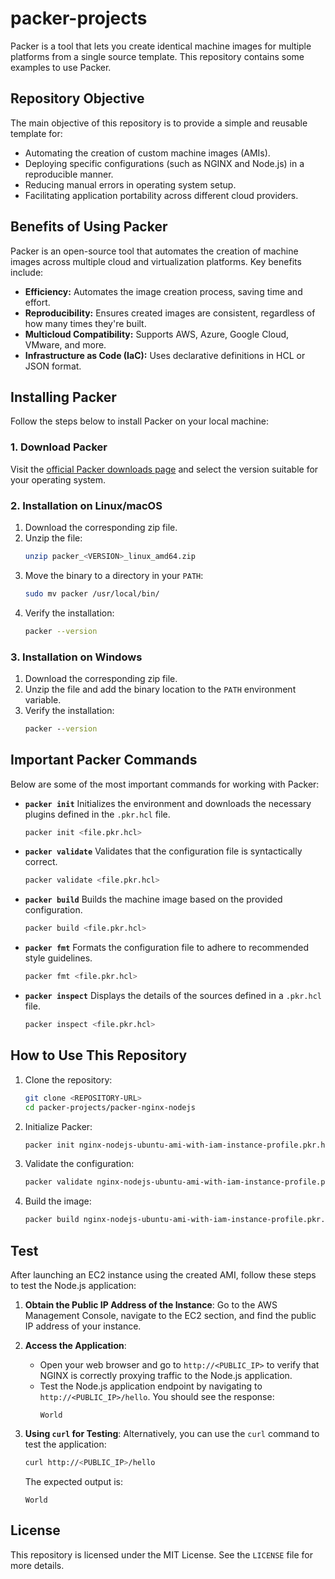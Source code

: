 # packer-projects
Packer is a tool that lets you create identical machine images for multiple platforms from a single source template. This repository contains some examples to use Packer.

## Repository Objective

The main objective of this repository is to provide a simple and reusable template for:

- Automating the creation of custom machine images (AMIs).
- Deploying specific configurations (such as NGINX and Node.js) in a reproducible manner.
- Reducing manual errors in operating system setup.
- Facilitating application portability across different cloud providers.

## Benefits of Using Packer

Packer is an open-source tool that automates the creation of machine images across multiple cloud and virtualization platforms. Key benefits include:

- **Efficiency:** Automates the image creation process, saving time and effort.
- **Reproducibility:** Ensures created images are consistent, regardless of how many times they're built.
- **Multicloud Compatibility:** Supports AWS, Azure, Google Cloud, VMware, and more.
- **Infrastructure as Code (IaC):** Uses declarative definitions in HCL or JSON format.

## Installing Packer

Follow the steps below to install Packer on your local machine:

### 1. Download Packer

Visit the [official Packer downloads page](https://www.packer.io/downloads) and select the version suitable for your operating system.

### 2. Installation on Linux/macOS

1. Download the corresponding zip file.
2. Unzip the file:
   ```bash
   unzip packer_<VERSION>_linux_amd64.zip
   ```
3. Move the binary to a directory in your `PATH`:
   ```bash
   sudo mv packer /usr/local/bin/
   ```
4. Verify the installation:
   ```bash
   packer --version
   ```

### 3. Installation on Windows

1. Download the corresponding zip file.
2. Unzip the file and add the binary location to the `PATH` environment variable.
3. Verify the installation:
   ```cmd
   packer --version
   ```

## Important Packer Commands

Below are some of the most important commands for working with Packer:

- **`packer init`**
  Initializes the environment and downloads the necessary plugins defined in the `.pkr.hcl` file.
  ```bash
  packer init <file.pkr.hcl>
  ```

- **`packer validate`**
  Validates that the configuration file is syntactically correct.
  ```bash
  packer validate <file.pkr.hcl>
  ```

- **`packer build`**
  Builds the machine image based on the provided configuration.
  ```bash
  packer build <file.pkr.hcl>
  ```

- **`packer fmt`**
  Formats the configuration file to adhere to recommended style guidelines.
  ```bash
  packer fmt <file.pkr.hcl>
  ```

- **`packer inspect`**
  Displays the details of the sources defined in a `.pkr.hcl` file.
  ```bash
  packer inspect <file.pkr.hcl>
  ```

## How to Use This Repository

1. Clone the repository:
   ```bash
   git clone <REPOSITORY-URL>
   cd packer-projects/packer-nginx-nodejs
   ```

2. Initialize Packer:
   ```bash
   packer init nginx-nodejs-ubuntu-ami-with-iam-instance-profile.pkr.hcl
   ```

3. Validate the configuration:
   ```bash
   packer validate nginx-nodejs-ubuntu-ami-with-iam-instance-profile.pkr.hcl
   ```

4. Build the image:
   ```bash
   packer build nginx-nodejs-ubuntu-ami-with-iam-instance-profile.pkr.hcl
   ```

## Test

After launching an EC2 instance using the created AMI, follow these steps to test the Node.js application:

1. **Obtain the Public IP Address of the Instance**:
   Go to the AWS Management Console, navigate to the EC2 section, and find the public IP address of your instance.

2. **Access the Application**:
   - Open your web browser and go to `http://<PUBLIC_IP>` to verify that NGINX is correctly proxying traffic to the Node.js application.
   - Test the Node.js application endpoint by navigating to `http://<PUBLIC_IP>/hello`. You should see the response:
     ```
     World
     ```

3. **Using `curl` for Testing**:
   Alternatively, you can use the `curl` command to test the application:
   ```bash
   curl http://<PUBLIC_IP>/hello
   ```

   The expected output is:
   ```
   World
   ```

## License

This repository is licensed under the MIT License. See the `LICENSE` file for more details.